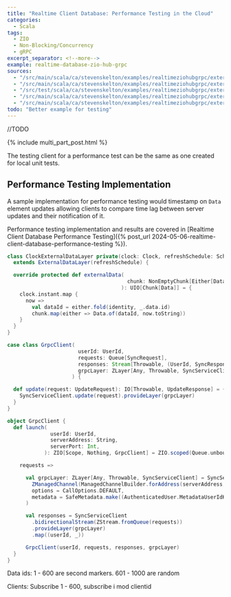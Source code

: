 ```yaml
---
title: "Realtime Client Database: Performance Testing in the Cloud"
categories:
  - Scala
tags:
  - ZIO
  - Non-Blocking/Concurrency
  - gRPC
excerpt_separator: <!--more-->
example: realtime-database-zio-hub-grpc
sources:
  - "/src/main/scala/ca/stevenskelton/examples/realtimeziohubgrpc/externaldata/Main.scala"
  - "/src/main/scala/ca/stevenskelton/examples/realtimeziohubgrpc/externaldata/ZSyncServiceImpl.scala"
  - "/src/test/scala/ca/stevenskelton/examples/realtimeziohubgrpc/externaldata/ZSyncServiceImplSpec.scala"
  - "/src/main/scala/ca/stevenskelton/examples/realtimeziohubgrpc/externaldata/ExternalDataLayer.scala"
  - "/src/main/scala/ca/stevenskelton/examples/realtimeziohubgrpc/externaldata/performance/ClockExternalDataLayer.scala"
todo: "Better example for testing"
---
```


//TODO
<!--more-->

{% include multi_part_post.html %}

The testing client for a performance test can be the same as one created for local unit tests.

## Performance Testing Implementation

A sample implementation for performance testing would timestamp on `Data` element updates allowing clients to compare
time lag between server updates and their notification of it.

Performance testing implementation and results are covered in [Realtime Client Database Performance Testing]({% post_url
2024-05-06-realtime-client-database-performance-testing %}).

```scala
class ClockExternalDataLayer private(clock: Clock, refreshSchedule: Schedule[Any, Any, Any])
  extends ExternalDataLayer(refreshSchedule) {

  override protected def externalData(
                                       chunk: NonEmptyChunk[Either[DataId, DataRecord]]
                                     ): UIO[Chunk[Data]] = {
    clock.instant.map {
      now =>
        val dataId = either.fold(identity, _.data.id)
        chunk.map(either => Data.of(dataId, now.toString))
    }
  }
}
```



```scala
case class GrpcClient(
                       userId: UserId,
                       requests: Queue[SyncRequest],
                       responses: Stream[Throwable, (UserId, SyncResponse)],
                       grpcLayer: ZLayer[Any, Throwable, SyncServiceClient],
                     ) {

  def update(request: UpdateRequest): IO[Throwable, UpdateResponse] = {
    SyncServiceClient.update(request).provideLayer(grpcLayer)
  }
}
```

```scala
object GrpcClient {
  def launch(
              userId: UserId,
              serverAddress: String,
              serverPort: Int,
            ): ZIO[Scope, Nothing, GrpcClient] = ZIO.scoped(Queue.unbounded[SyncRequest]).map {

    requests =>

      val grpcLayer: ZLayer[Any, Throwable, SyncServiceClient] = SyncServiceClient.live(
        ZManagedChannel(ManagedChannelBuilder.forAddress(serverAddress, serverPort).usePlaintext()),
        options = CallOptions.DEFAULT,
        metadata = SafeMetadata.make((AuthenticatedUser.MetadataUserIdKey, userId.toString)),
      )

      val responses = SyncServiceClient
        .bidirectionalStream(ZStream.fromQueue(requests))
        .provideLayer(grpcLayer)
        .map((userId, _))

      GrpcClient(userId, requests, responses, grpcLayer)
  }
}
```

Data ids: 
1 - 600 are second markers.
601 - 1000 are random

Clients:
Subscribe 1 - 600, subscribe i mod clientid